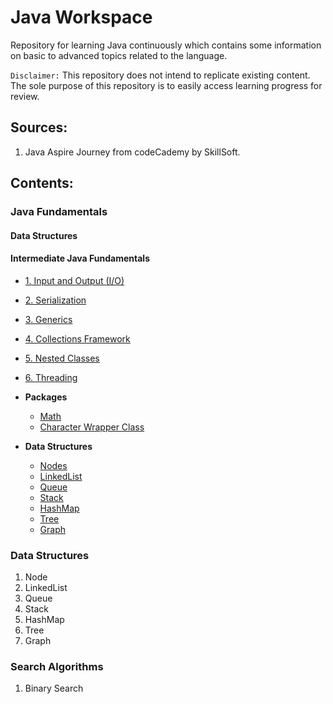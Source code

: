 # Java Workspace
Repository for learning Java continuously which contains some information on basic to advanced topics related to the language.

`Disclaimer:` This repository does not intend to replicate existing content. The sole
purpose of this repository is to easily access learning progress for review.

## Sources:
1. Java Aspire Journey from codeCademy by SkillSoft.

## Contents:
### Java Fundamentals

#### Data Structures

#### Intermediate Java Fundamentals
- [1. Input and Output (I/O)](Notes/intermediate/1_InputAndOutput.md)
- [2. Serialization](Notes/intermediate/2_Serialization.md)
- [3. Generics](Notes/intermediate/3_Generics.md)
- [4. Collections Framework](Notes/intermediate/4_Collections.md)
- [5. Nested Classes](Notes/intermediate/5_Nested-Classes.md)
- [6. Threading](Notes/intermediate/6_Threading.md)

- **Packages**
  - [Math](Notes/Math.md)
  - [Character Wrapper Class](Notes/Character.md)
- **Data Structures**
  - [Nodes](src/main/java/org/datastructures/nodes)
  - [LinkedList](src/main/java/org/datastructures/linkedlist)
  - [Queue](src/main/java/org/datastructures/queue)
  - [Stack](src/main/java/org/datastructures/stack)
  - [HashMap](src/main/java/org/datastructures/hashmap)
  - [Tree](src/main/java/org/datastructures/trees)
  - [Graph](src/main/java/org/datastructures/graph)

### Data Structures
1. Node
2. LinkedList
3. Queue
4. Stack
5. HashMap
6. Tree
7. Graph

### Search Algorithms
1. Binary Search

